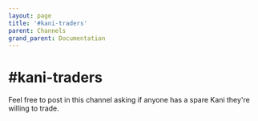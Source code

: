 ```yaml
---
layout: page
title: '#kani-traders'
parent: Channels
grand_parent: Documentation
---
```

# #kani-traders
Feel free to post in this channel asking if anyone has a spare Kani they're
willing to trade.
